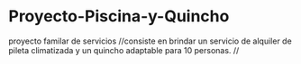 # Proyecto-Piscina-y-Quincho
proyecto familar de servicios
//consiste en brindar un servicio de alquiler de pileta climatizada y un quincho adaptable para 10 personas. 
//
